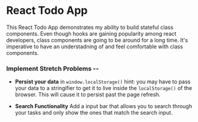 # React Todo App
This React Todo App demonstrates my ability to build stateful class components. Even though hooks are gaining popularity among react developers, class components are going to be around for a long time. It's imperative to have an understadning of and feel comfortable with class components. 

### Implement Stretch Problems --

- **Persist your data** in `window.localStorage()` hint: you may have to pass your data to a stringifier to get it to live inside the `localStorage()` of the browser. This will cause it to persist past the page refresh.

- **Search Functionality** Add a input bar that allows you to search through your tasks and only show the ones that match the search input.
